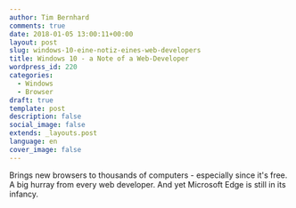 ```yaml
---
author: Tim Bernhard
comments: true
date: 2018-01-05 13:00:11+00:00
layout: post
slug: windows-10-eine-notiz-eines-web-developers
title: Windows 10 - a Note of a Web-Developer
wordpress_id: 220
categories:
  - Windows
  - Browser  
draft: true
template: post
description: false
social_image: false
extends: _layouts.post
language: en
cover_image: false
---
```


Brings new browsers to thousands of computers - especially since it's free.
A big hurray from every web developer.
And yet Microsoft Edge is still in its infancy.
